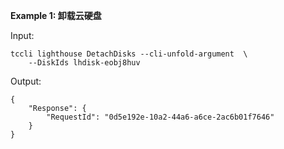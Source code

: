 **Example 1: 卸载云硬盘**



Input: 

```
tccli lighthouse DetachDisks --cli-unfold-argument  \
    --DiskIds lhdisk-eobj8huv
```

Output: 
```
{
    "Response": {
        "RequestId": "0d5e192e-10a2-44a6-a6ce-2ac6b01f7646"
    }
}
```

